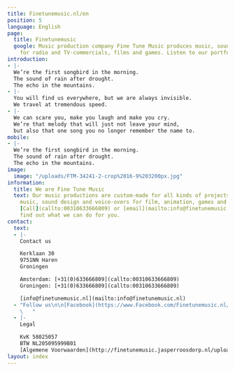 ```yaml
---
title: Finetunemusic.nl/en
position: 5
language: English
page:
  title: Finetunemusic
  google: Music production company Fine Tune Music produces music, sound and voice-over
    for radio and TV-commercials, films and games. Listen to our portfolio.
introduction:
- |-
  We’re the first songbird in the morning.
  The sound of rain after drought.
  The echo in the mountains.
- |-
  You will find us everywhere, but we are always invisible.
  We travel at tremendous speed.
- |-
  We can scare you, make you laugh and make you cry.
  We’re that melody that will just not leave your mind,
  but also that one song you no longer remember the name to.
mobile:
- |-
  We’re the first songbird in the morning.
  The sound of rain after drought.
  The echo in the mountains.
image:
  image: "/uploads/FTM-34241-2-crop%2016-9%203200px.jpg"
information:
  title: We are Fine Tune Music
  text: Our music productions are custom-made for all kinds of projects. We offer
    music, sound design and voice-overs for film, animation, games and commercials.
    [Call](callto:00310633666809) or [email](mailto:info@finetunemusic.nl) us and
    find out what we can do for you.
contact:
  text:
  - |-
    Contact us

    Kerklaan 30
    9751NN Haren
    Groningen

    Amsterdam: [+31(0)633666809](callto:00310633666809)
    Groningen: [+31(0)633666809](callto:00310633666809)

    [info@finetunemusic.nl](mailto:info@finetunemusic.nl)
  - "Follow us\n\n[Facebook](https://www.Facebook.com/Finetunemusic.nl/)\nInstagram\nTwitter
    \   "
  - |-
    Legal

    KvK 58025057
    BTW NL205095999B01
    [Algemene Voorwaarden](http://finetunemusic.jasperroosdorp.nl/uploads/algemene_voorwaarden.pdf)
layout: index
---
```


